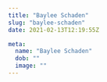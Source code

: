 ```yaml
---
title: "Baylee Schaden"
slug: "baylee-schaden"
date: 2021-02-13T12:19:55Z

meta:
  name: "Baylee Schaden"
  dob: ""
  image: ""
---
```


